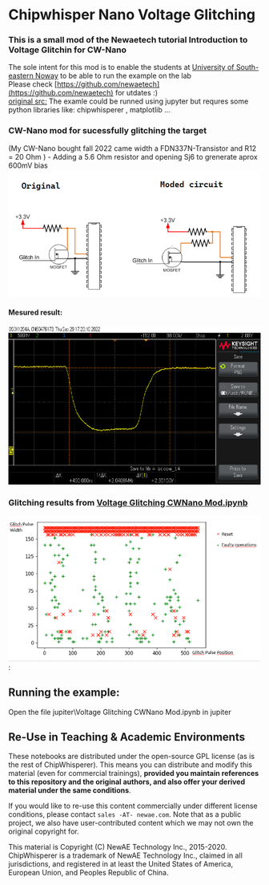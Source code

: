 # Chipwhisper Nano Voltage Glitching 


### This is a small mod of the Newaetech tutorial Introduction to Voltage Glitchin for CW-Nano
The sole intent for this mod is to enable the students at [University of South-eastern Noway](www.usn.no) to be able to run the example on the lab \
Please check [https://github.com/newaetech](https://github.com/newaetech) for utdates :) \
[original src:](https://github.com/newaetech/achipwhisperer-jupyter/blob/c940073159c8032877e9f7b9ef852b3662c4ec02/courses/fault101/SOLN_Fault%202_2B%20-%20Voltage%20Glitching%20with%20CWNano%20to%20Bypass%20Password.ipynb)
The examle could be runned using jupyter but requres some python libraries like: chipwhisperer , matplotlib ...

### CW-Nano mod for sucessfully glitching the target
(My CW-Nano bought fall 2022 came width a FDN337N-Transistor and R12 = 20 Ohm ) - Adding a 5.6 Ohm resistor and opening Sj6 to grenerate aprox 600mV bias
![alt text](https://github.com/rlangoy/cw_nano_glitch_sim/raw/main/images/mod_glitch.png)

#### Mesured result:
![alt text](https://github.com/rlangoy/cw_nano_glitch_sim/raw/main/images/mod_glitch_scope.png)

### Glitching results from [Voltage Glitching CWNano Mod.ipynb](https://github.com/rlangoy/cwr_nano_vdd_glitching/blob/main/jupyter/Voltage%20Glitching%20CWNano%20Mod.ipynb)
![alt text](https://github.com/rlangoy/cwr_nano_vdd_glitching/blob/main/images/glitch_results.png):


## Running the example:
Open the file  jupiter\Voltage Glitching CWNano Mod.ipynb in jupiter 


## Re-Use in Teaching & Academic Environments

These notebooks are distributed under the open-source GPL license (as is the rest of ChipWhisperer). This means you can distribute and modify this material (even for commercial trainings), **provided you maintain references to this repository and the original authors, and also offer your derived material under the same conditions**.

If you would like to re-use this content commercially under different license conditions, please contact `sales -AT- newae.com`. Note that as a public project, we also have user-contributed content which we may not own the original copyright for.

This material is Copyright (C) NewAE Technology Inc., 2015-2020. ChipWhisperer is a trademark of NewAE Technology Inc., claimed in all jurisdictions, and registered in at least the United States of America, European Union, and Peoples Republic of China.
